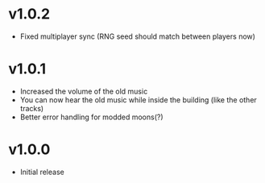 # v1.0.2
- Fixed multiplayer sync (RNG seed should match between players now)
# v1.0.1
- Increased the volume of the old music
- You can now hear the old music while inside the building (like the other tracks)
- Better error handling for modded moons(?)
# v1.0.0
- Initial release